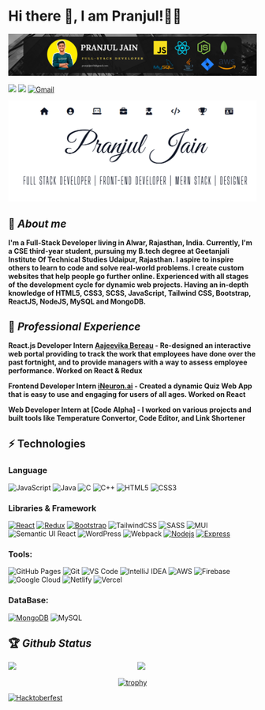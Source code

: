 <h1>Hi there 👋, I am Pranjul!🙋‍♂️</h1>

[<img src="https://github.com/Pranjuljain1602/Pranjuljain1602/blob/main/PRANJUL%20JAIN%20(5).png" />](https://www.linkedin.com/in/pranjul-jain-programming-enthusiastic/)

[<img src="https://img.shields.io/badge/linkedin-%230077B5.svg?&style=for-the-badge&logo=linkedin&logoColor=white">](https://www.linkedin.com/in/pranjul-jain-programming-enthusiastic/)
[<img src="https://img.shields.io/badge/twitter-white.svg?&style=for-the-badge&logo=twitter&logoColor=%3A2F2F">](https://twitter.com/pranjuljain54)
[<img alt="Gmail" src="https://img.shields.io/badge/Gmail-D14836?style=for-the-badge&logo=gmail&logoColor=white" />](mailto:pranjuljain54@gmail.com)

[<img src="https://github.com/Pranjuljain1602/Pranjuljain1602/blob/main/portfolio%20img.png" />](https://portfolio1602.netlify.app/)


## 🚀 *About me*

**I'm a Full-Stack Developer living in Alwar, Rajasthan, India. Currently, I'm a CSE third-year student, pursuing my B.tech degree at Geetanjali Institute Of Technical Studies Udaipur, Rajasthan. I aspire to inspire others to learn to code and solve real-world problems. I create custom websites that help people go further online. Experienced with all stages of the development cycle for dynamic web projects. Having an in-depth knowledge of HTML5, CSS3, SCSS, JavaScript, Tailwind CSS, Bootstrap, ReactJS, NodeJS, MySQL and MongoDB.**

## 💼 *Professional Experience*

**React.js Developer Intern [Aajeevika Bereau](https://www.aajeevika.org/) -  Re-designed an interactive web portal providing to track the work that employees have done over the past fortnight, and to provide managers with a way to assess employee performance. Worked on React & Redux**

**Frontend Developer Intern [iNeuron.ai](https://ineuron.ai/) - Created a dynamic Quiz Web App that is easy to use and engaging for users of all ages. Worked on React**

**Web Developer Intern at [Code Alpha] - I worked on various projects and built tools like Temperature Convertor, Code Editor, and Link Shortener**

## ⚡ Technologies
### Language
![JavaScript](https://img.shields.io/badge/-JavaScript-black?style=flat-square&logo=javascript)
![Java](https://img.shields.io/badge/-java-E34A86?style=flat-square&logo=java)
![C](https://img.shields.io/badge/-C-00599C?style=flat-square&logo=c)
![C++](https://img.shields.io/badge/-C++-00599C?style=flat-square&logo=cplusplus)
![HTML5](https://img.shields.io/badge/-HTML5-E34F26?style=flat-square&logo=html5&logoColor=white)
![CSS3](https://img.shields.io/badge/-CSS3-1572B6?style=flat-square&logo=css3)

### Libraries & Framework
[![React](https://img.shields.io/badge/-React-black?style=flat-square&logo=react)](https://reactjs.org/)
[![Redux](https://img.shields.io/badge/Redux%20-%23013243.svg?logo=redux&style=flat-square&logoColor=violet)](https://redux.org/)
[![Bootstrap](https://img.shields.io/badge/bootstrap-%238511FA.svg?style=flat-square&logo=bootstrap&logoColor=white)](https://getbootstrap.com/)
![TailwindCSS](https://img.shields.io/badge/tailwindcss-%2338B2AC.svg?style=flat-square&logo=tailwind-css&logoColor=white)
![SASS](https://img.shields.io/badge/SASS-hotpink.svg?style=flat-square&logo=SASS&logoColor=white)
![MUI](https://img.shields.io/badge/MUI-%230081CB.svg?style=flat-square&logo=mui&logoColor=white)
![Semantic UI React](https://img.shields.io/badge/Semantic%20UI%20React-%2335BDB2.svg?style=flat-square&logo=SemanticUIReact&logoColor=white)
![WordPress](https://img.shields.io/badge/WordPress-%23117AC9.svg?style=flat-square&logo=WordPress&logoColor=white)
![Webpack](https://img.shields.io/badge/webpack-%238DD6F9.svg?style=flat-square&logo=webpack&logoColor=black)
[![Nodejs](https://img.shields.io/badge/-Nodejs-black?style=flat-square&logo=Node.js)](https://nodejs.org/)
[![Express](https://img.shields.io/badge/Express-%234ea94b.svg?logo=express&logoColor=black)](https://express.org/)

### Tools:
![GitHub Pages](https://img.shields.io/badge/GitHub%20Pages-%23327FC7.svg?logo=github&style=flat-square&logoColor=white)
![Git](https://img.shields.io/badge/-Git-black?style=flat-square&logo=git)
![VS Code](https://img.shields.io/badge/-VS%20Code-007ACC?style=flat-square&logo=visual-studio-code)
![IntelliJ IDEA](https://img.shields.io/badge/IntelliJIDEA-000000.svg?style=flat-square&logo=intellij-idea&logoColor=white)
![AWS](https://img.shields.io/badge/AWS-%23FF9900.svg?style=flat-square&logo=amazon-aws&logoColor=white)
![Firebase](https://img.shields.io/badge/firebase-%23039BE5.svg?style=flat-square&logo=firebase)
![Google Cloud](https://img.shields.io/badge/GoogleCloud-%234285F4.svg?style=flat-square&logo=google-cloud&logoColor=white)
![Netlify](https://img.shields.io/badge/netlify-%23000000.svg?style=flat-square&logo=netlify&logoColor=#00C7B7)
![Vercel](https://img.shields.io/badge/vercel-%23000000.svg?style=flat-square&logo=vercel&logoColor=white)

### DataBase:
[![MongoDB](https://img.shields.io/badge/MongoDB-%234ea94b.svg?logo=mongodb&logoColor=white)](https://mongodb.org/)
![MySQL](https://img.shields.io/badge/mysql-%2300f.svg?style=flat-square&logo=mysql&logoColor=white)

## 🏆 *Github Status*

<img  src="https://github-readme-stats.vercel.app/api?username=Pranjuljain1602&show_icons=true&hide_border=true&theme=dark" width="48%" align="right" >
<img  src="https://github-readme-streak-stats.herokuapp.com/?user=Pranjuljain1602&theme=dark" width="48%" >
<br>

<div align="center">
  
[![trophy](https://github-profile-trophy.vercel.app/?username=Pranjuljain1602&rank=S,AAA,AA,A&theme=juicyfresh&margin-w=15)](https://github.com/ryo-ma/github-profile-trophy)

</div>

[![Hacktoberfest](https://holopin.me/pranjul1602)](https://holopin.io/@pranjul1602)


